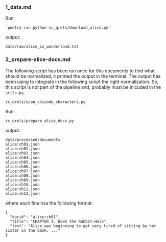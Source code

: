 
### 1_data.md

Run:

```shell
`poetry run python sc_qrels/download_alice.py`
```

output:

```shell
data/raw/alice_in_wonderland.txt
```

### 2_prepare-alice-docs.md

The following script has been run once for this documents to find what should be normalized, it printed the output in the terminal. The output has been using to integrate in the following script the right normalization. So, this script is not part of the pipeline and, probably must be inlcuded in the `utils.py`.

```shell
sc_qrels/scan_unicode_characters.py
```

Run:

```shell
sc_qrels/prepare_alice_docs.py
```

output:

```shell
data/processed/documents
alice:ch01.json
alice:ch02.json
alice:ch03.json
alice:ch04.json
alice:ch05.json
alice:ch06.json
alice:ch07.json
alice:ch08.json
alice:ch09.json
alice:ch10.json
alice:ch11.json
alice:ch12.json
```

where each fine hsa the following format:

```shell
{
  "docid": "alice:ch01",
  "title": "CHAPTER I. Down the Rabbit-Hole",
  "text": "Alice was beginning to get very tired of sitting by her sister on the bank, ..."
}
```



